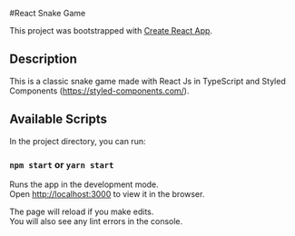 #React Snake Game

This project was bootstrapped with [Create React App](https://github.com/facebook/create-react-app).

## Description

This is a classic snake game made with React Js in TypeScript and Styled Components (https://styled-components.com/). 

## Available Scripts

In the project directory, you can run:

### `npm start` or `yarn start`

Runs the app in the development mode.\
Open [http://localhost:3000](http://localhost:3000) to view it in the browser.

The page will reload if you make edits.\
You will also see any lint errors in the console.

